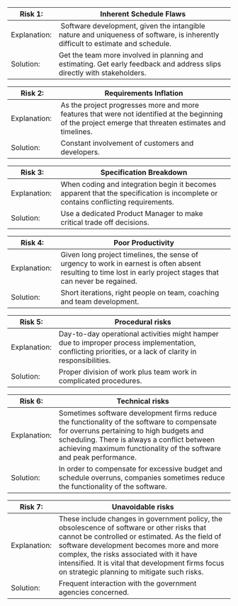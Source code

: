 |Risk 1:| Inherent Schedule Flaws |
|---|---|
|Explanation: | Software development, given the intangible nature and uniqueness of software, is inherently difficult to estimate and schedule.|
|Solution: | Get the team more involved in planning and estimating. Get early feedback and address slips directly with stakeholders.|

|Risk 2: |Requirements Inflation|
|---|---|
|Explanation: |As the project progresses more and more features that were not identified at the beginning of the project emerge that threaten estimates and timelines.|
|Solution: |Constant involvement of customers and developers.|

|Risk 3: |Specification Breakdown|
|---|---|
|Explanation: |When coding and integration begin it becomes apparent that the specification is incomplete or contains conflicting requirements.|
|Solution: |Use a dedicated Product Manager to make critical trade off decisions.|

|Risk 4: |Poor Productivity|
|---|---|
|Explanation: |Given long project timelines, the sense of urgency to work in earnest is often absent resulting to time lost in early project stages that can never be regained.|
|Solution: |Short iterations, right people on team, coaching and team development.|

|Risk 5: |Procedural risks|
|---|---|
|Explanation: |Day-to-day operational activities might hamper due to improper process implementation, conflicting priorities, or a lack of clarity in responsibilities.|
|Solution: |Proper division of work plus team work in complicated procedures.|

|Risk 6: |Technical risks|
|---|---|
|Explanation: |Sometimes software development firms reduce the functionality of the software to compensate for overruns pertaining to high budgets and scheduling. There is always a conflict between achieving maximum functionality of the software and peak performance.|
|Solution: |In order to compensate for excessive budget and schedule overruns, companies sometimes reduce the functionality of the software.|

|Risk 7: |Unavoidable risks|
|---|---|
|Explanation: |These include changes in government policy, the obsolescence of software or other risks that cannot be controlled or estimated. As the field of software development becomes more and more complex, the risks associated with it have intensified. It is vital that development firms focus on strategic planning to mitigate such risks.|
|Solution: |Frequent interaction with the government agencies concerned.|





